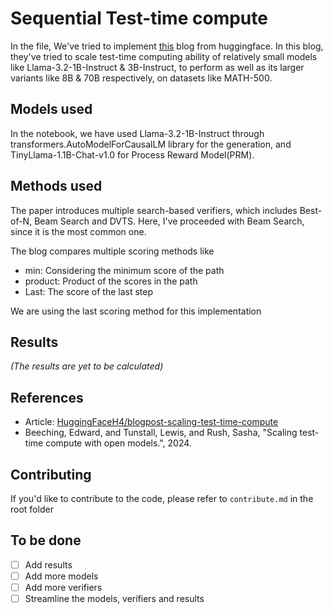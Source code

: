 # Sequential Test-time compute

In the file, We've tried to implement [this](https://huggingface.co/spaces/HuggingFaceH4/blogpost-scaling-test-time-compute) blog from huggingface. In this blog, they've tried to scale test-time computing ability of relatively small models like Llama-3.2-1B-Instruct & 3B-Instruct, to perform as well as its larger variants like 8B & 70B respectively, on datasets like MATH-500.

## Models used

In the notebook, we have used Llama-3.2-1B-Instruct through transformers.AutoModelForCausalLM library for the generation, and TinyLlama-1.1B-Chat-v1.0 for Process Reward Model(PRM). 

## Methods used

The paper introduces multiple search-based verifiers, which includes Best-of-N, Beam Search and DVTS. Here, I've proceeded with Beam Search, since it is the most common one.

The blog compares multiple scoring methods like 
- min: Considering the minimum score of the path
- product: Product of the scores in the path
- Last: The score of the last step

We are using the last scoring method for this implementation

## Results
_(The results are yet to be calculated)_

## References
- Article: [HuggingFaceH4/blogpost-scaling-test-time-compute](https://huggingface.co/spaces/HuggingFaceH4/blogpost-scaling-test-time-compute)
- Beeching, Edward, and Tunstall, Lewis, and Rush, Sasha, "Scaling test-time compute with open models.", 2024.

## Contributing
If you'd like to contribute to the code, please refer to `contribute.md` in the root folder

## To be done
- [ ] Add results
- [ ] Add more models
- [ ] Add more verifiers
- [ ] Streamline the models, verifiers and results